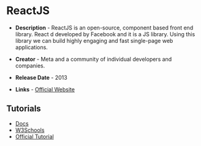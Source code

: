 # ReactJS
- **Description** - ReactJS is an open-source, component based front end library. React d developed by Facebook and it is a JS library. Using this library we can build highly engaging and fast single-page web applications.

- **Creator** - Meta and a community of individual developers and companies.
- **Release Date** - 2013
- **Links** - [Official Website](https://reactjs.org)

## Tutorials
* [Docs](https://reactjs.org/docs/getting-started.html)
* [W3Schools](https://www.w3schools.com/REACT/DEFAULT.ASP)
* [Official Tutorial](https://reactjs.org/tutorial/tutorial.html)
